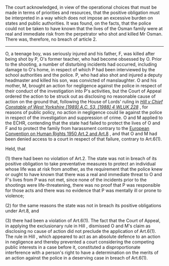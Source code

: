 The court acknowledged, in view of the operational choices that must be made in terms of priorities and resources, that the positive obligation must be interpreted in a way which does not impose an excessive burden on states and public authorities. It was found, on the facts, that the police could not be taken to have known that the lives of the Osman family were at real and immediate risk from the perpetrator who shot and killed Mr Osman. There was, therefore, no breach of article 2.

---

O, a teenage boy, was seriously injured and his father, F, was killed after being shot by P, O's former teacher, who had become obsessed by O. Prior to the shooting, a number of disturbing incidents had occurred, including damage to O's home, in respect of which P had been interviewed by the school authorities and the police. P, who had also shot and injured a deputy headmaster and killed his son, was convicted of manslaughter. O and his mother, M, brought an action for negligence against the police in respect of their conduct of the investigation into P's activities, but the Court of Appeal ordered the action to be struck out as disclosing no reasonable cause of action on the ground that, following the House of Lords' ruling in _[Hill v Chief Constable of West Yorkshire [1989] A.C. 53, [1988] 4 WLUK 228](https://uk.westlaw.com/Document/IC049A400E42711DA8FC2A0F0355337E9/View/FullText.html?originationContext=document&transitionType=DocumentItem&ppcid=31b8c760422a4e3a88d5c7836f59e14b&contextData=(sc.Default))_ , for reasons of public policy, no action in negligence could lie against the police in respect of the investigation and suppression of crime. O and M applied to the ECHR, contending that the state had failed to protect the lives of O and F and to protect the family from harassment contrary to the [European Convention on Human Rights 1950 Art.2 and Art.8](https://uk.westlaw.com/Document/I1B58031DEC86485FA3AEEFBD8980CD10/View/FullText.html?originationContext=document&transitionType=DocumentItem&ppcid=31b8c760422a4e3a88d5c7836f59e14b&contextData=(sc.Default)) , and that O and M had been denied access to a court in respect of that failure, contrary to Art.6(1).

Held, that 

(1) there had been no violation of Art.2. The state was not in breach of its positive obligation to take preventative measures to protect an individual whose life was at risk from another, as the requirement that the police knew or ought to have known that there was a real and immediate threat to O and F's lives from P was not met, since none of the incidents prior to the shootings were life-threatening, there was no proof that P was responsible for those acts and there was no evidence that P was mentally ill or prone to violence; 

(2) for the same reasons the state was not in breach its positive obligations under Art.8, and 

(3) there had been a violation of Art.6(1). The fact that the Court of Appeal, in applying the exclusionary rule in Hill , dismissed O and M's claim as disclosing no cause of action did not preclude the application of Art.6(1). The rule in Hill , which appeared to act as an absolute defence to an action in negligence and thereby prevented a court considering the competing public interests in a case before it, constituted a disproportionate interference with a person's right to have a determination on the merits of an action against the police in a deserving case in breach of Art.6(1).